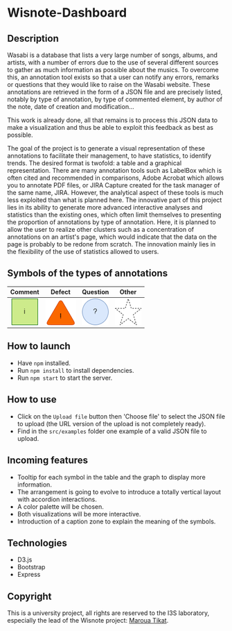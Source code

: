 # Wisnote-Dashboard
## Description

Wasabi is a database that lists a very large number of songs, albums, and artists, with a number of errors due to the use of several different sources to gather as much information as possible about the musics. To overcome this, an annotation tool exists so that a user can notify any errors, remarks or questions that they would like to raise on the Wasabi website. These annotations are retrieved in the form of a JSON file and are precisely listed, notably by type of annotation, by type of commented element, by author of the note, date of creation and modification...

This work is already done, all that remains is to process this JSON data to make a visualization and thus be able to exploit this feedback as best as possible.

The goal of the project is to generate a visual representation of these annotations to facilitate their management, to have statistics, to identify trends. The desired format is twofold: a table and a graphical representation. There are many annotation tools such as LabelBox which is often cited and recommended in comparisons, Adobe Acrobat which allows you to annotate PDF files, or JIRA Capture created for the task manager of the same name, JIRA. However, the analytical aspect of these tools is much less exploited than what is planned here. The innovative part of this project lies in its ability to generate more advanced interactive analyses and statistics than the existing ones, which often limit themselves to presenting the proportion of annotations by type of annotation. Here, it is planned to allow the user to realize other clusters such as a concentration of annotations on an artist's page, which would indicate that the data on the page is probably to be redone from scratch. The innovation mainly lies in the flexibility of the use of statistics allowed to users.

## Symbols of the types of annotations
| Comment | Defect | Question | Other
| :---: | :---: | :---: | :---: |
| ![Square](src/images/square.png) | ![Triangle](src/images/triangle.png) | ![Circle](src/images/circle.png) | ![Star](src/images/star.png) |

## How to launch
- Have `npm` installed.
- Run `npm install` to install dependencies.
- Run `npm start` to start the server.

## How to use
- Click on the `Upload file` button then 'Choose file' to select the JSON file to upload (the URL version of the upload is not completely ready).
- Find in the `src/examples` folder one example of a valid JSON file to upload.

## Incoming features
- Tooltip for each symbol in the table and the graph to display more information.
- The arrangement is going to evolve to introduce a totally vertical layout with accordion interactions.
- A color palette will be chosen.
- Both visualizations will be more interactive.
- Introduction of a caption zone to explain the meaning of the symbols.

## Technologies
- D3.js
- Bootstrap
- Express

## Copyright
This is a university project, all rights are reserved to the I3S laboratory, especially the lead of the Wisnote project: [Maroua Tikat](https://univ-cotedazur.fr/annuaire/maroua-tikat).
